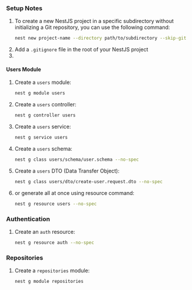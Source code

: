 [//]: # (nest new project-name --directory path/to/subdirectory --skip-git)

### Setup Notes
1. To create a new NestJS project in a specific subdirectory without initializing a Git repository, you can use the following command:
    ```bash
    nest new project-name --directory path/to/subdirectory --skip-git
    ```
2. Add a `.gitignore` file in the root of your NestJS project
3.

#### Users Module
1. Create a `users` module:
    ```bash
    nest g module users
    ```
2. Create a `users` controller:
    ```bash
    nest g controller users
    ```
3. Create a `users` service:
    ```bash
    nest g service users
    ```
4. Create a `users` schema:
    ```bash
    nest g class users/schema/user.schema --no-spec
    ```
5. Create a `users` DTO (Data Transfer Object):
    ```bash
    nest g class users/dto/create-user.request.dto --no-spec
    ```
6. or generate all at once using resource command:
   ```bash
   nest g resource users --no-spec
   ```
   

### Authentication
1. Create an `auth` resource:
    ```bash
    nest g resource auth --no-spec
    ```
   

### Repositories
1. Create a `repositories` module:
    ```bash
    nest g module repositories
    ```

